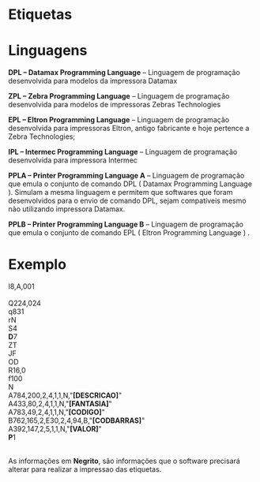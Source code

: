# Etiquetas


# Linguagens

<strong>DPL – Datamax Programming Language</strong> – Linguagem de programação desenvolvida para modelos da impressora Datamax

<strong>ZPL – Zebra Programming Language</strong> – Linguagem de programação desenvolvida para modelos de impressoras Zebras Technologies

<strong>EPL – Eltron Programming Language</strong> – Linguagem de programação desenvolvida para impressoras Eltron, antigo fabricante e hoje pertence a Zebra Technologies;

<strong>IPL – Intermec Programming Language</strong> – Linguagem de programação desenvolvida para impressora Intermec

<strong>PPLA – Printer Programming Language A</strong> – Linguagem de programação que emula o conjunto de comando DPL ( Datamax Programming Language ). Simulam a mesma linguagem e permitem que softwares que foram desenvolvidos para o envio de comando DPL, sejam compatíveis mesmo não utilizando impressora Datamax.

<strong>PPLB – Printer Programming Language B</strong> – Linguagem de programação que emula o conjunto de comando EPL ( Eltron Programming Language ) .


# Exemplo

<p style="backgrund=#e5e5e5;">
I8,A,001 <br />

<br />
Q224,024 <br />
q831 <br />
rN <br />
S4 <br />
<strong>D</strong>7 <br />
ZT <br />
JF <br />
OD <br />
R16,0 <br />
f100 <br />
N <br />
A784,200,2,4,1,1,N,"<strong>[DESCRICAO]</strong>" <br />
A433,80,2,4,1,1,N,"<strong>[FANTASIA]</strong>" <br />
A783,49,2,4,1,1,N,"<strong>[CODIGO]</strong>" <br />
B762,165,2,E30,2,4,94,B,"<strong>[CODBARRAS]</strong>" <br />
A392,147,2,5,1,1,N,"<strong>[VALOR]</strong>" <br />
<strong>P</strong>1 <br />

<br />


</p>


As informações em <strong>Negrito</strong>, são informações que o software precisará alterar 
para realizar a impressao das etiquetas.

